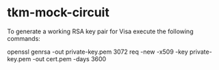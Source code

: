# tkm-mock-circuit

To generate a working RSA key pair for Visa execute the following commands:

openssl genrsa -out private-key.pem 3072
req -new -x509 -key private-key.pem -out cert.pem -days 3600